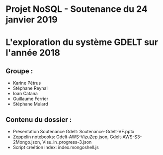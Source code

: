 # Projet NoSQL - Soutenance du 24 janvier 2019

# L'exploration du système GDELT sur l'année 2018

## Groupe :
* Karine Pétrus
* Stéphane Reynal
* Ioan Catana
* Guillaume Ferrier
* Stéphane Mulard

## Contenu du dossier :
* Présentation Soutenance Gdelt: Soutenance-Gdelt-VF.pptx
* Zeppelin notebooks: Gdelt-AWS-VizuZep.json, Gdelt-AWS-S3-2Mongo.json, Visu_in_progress-3.json
* Script creétion index: index.mongoshell.js 
